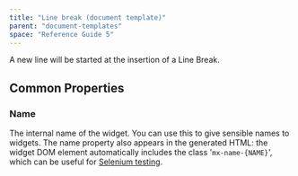 ```yaml
---
title: "Line break (document template)"
parent: "document-templates"
space: "Reference Guide 5"
---
```



A new line will be started at the insertion of a Line Break.

## Common Properties

### Name

The internal name of the widget. You can use this to give sensible names to widgets. The name property also appears in the generated HTML: the widget DOM element automatically includes the class '`mx-name-{NAME}`', which can be useful for [Selenium testing](/howto50/selenium-support).

